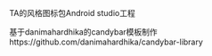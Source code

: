 TA的风格图标包Android studio工程

基于danimahardhika的candybar模板制作https://github.com/danimahardhika/candybar-library
